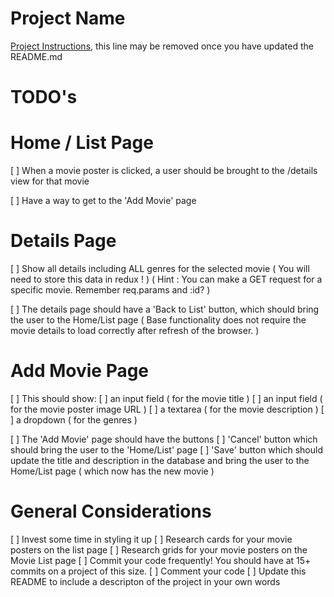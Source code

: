 # Project Name

[Project Instructions](./INSTRUCTIONS.md), this line may be removed once you have updated the README.md

TODO's
===

# Home / List Page

[ ] When a movie poster is clicked, a user should be brought to the /details view for that movie

[ ] Have a way to get to the 'Add Movie' page

# Details Page 

[ ] Show all details including ALL genres for the selected movie
    ( You will need to store this data in redux ! )
    ( Hint : You can make a GET request for a specific movie. Remember req.params and :id? )

[ ]  The details page should have a 'Back to List' button, which should bring the user to 
    the Home/List page 
    ( Base functionality does not require the movie details to load correctly after refresh of the browser. )

# Add Movie Page

[ ] This should show:
    [ ] an input field ( for the movie title )
    [ ] an input field ( for the movie poster image URL )
    [ ] a textarea ( for the movie description )
    [ ] a dropdown ( for the genres )

[ ] The 'Add Movie' page should have the buttons
    [ ] 'Cancel' button which should bring the user to the 'Home/List' page
    [ ] 'Save' button which should update the title and description in the database
        and bring the user to the Home/List page ( which now has the new movie )

 # General Considerations 

 [ ] Invest some time in styling it up
    [ ] Research cards for your movie posters on the list page
    [ ] Research grids for your movie posters on the Movie List page
[ ] Commit your code frequently! You should have at 15+ commits on a project of this size.
[ ] Comment your code
[ ] Update this README to include a descripton of the project in your own words